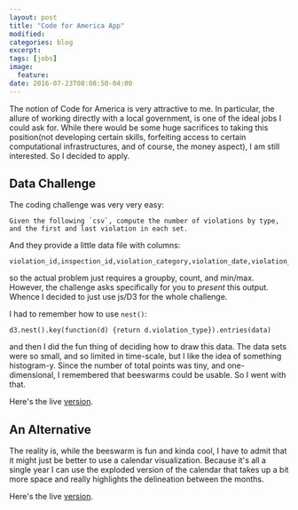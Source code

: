 ```yaml
---
layout: post
title: "Code for America App"
modified:
categories: blog
excerpt:
tags: [jobs]
image:
  feature:
date: 2016-07-23T08:08:50-04:00
---
```


The notion of Code for America is very attractive to me. In particular, the allure of working directly with a local government, is one of the ideal jobs I could ask for. While there would be some huge sacrifices to taking this position(not developing certain skills, forfeiting access to certain computational infrastructures, and of course, the money aspect), I am still interested. So I decided to apply. 

## Data Challenge

The coding challenge was very very easy:

~~~
Given the following `csv`, compute the number of violations by type, and the first and last violation in each set.
~~~

And they provide a little data file with columns:

~~~
violation_id,inspection_id,violation_category,violation_date,violation_date_closed,violation_type
~~~

so the actual problem just requires a groupby, count, and min/max. However, the challenge asks specifically for you to _present_ this output. Whence I decided to just use js/D3 for the whole challenge.

I had to remember how to use `nest()`:

~~~
d3.nest().key(function(d) {return d.violation_type}).entries(data)
~~~

and then I did the fun thing of deciding how to draw this data. The data sets were so small, and so limited in time-scale, but I like the idea of something histogram-y. Since the number of total points was tiny, and one-dimensional, I remembered that beeswarms could be usable. So I went with that.

Here's the live [version](http://bl.ocks.org/BBischof/a9e166f26ea11e01d838273e34a043b6).

## An Alternative 

The reality is, while the beeswarm is fun and kinda cool, I have to admit that it might just be better to use a calendar visualization. Because it's all a single year I can use the exploded version of the calendar that takes up a bit more space and really highlights the delineation between the months. 

Here's the live [version](http://bl.ocks.org/BBischof/7607b90705281634c6da741c34d9ba7c).

